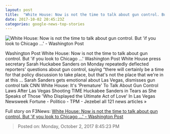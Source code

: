 ```yaml
---
layout: post
title:  "White House: Now is not the time to talk about gun control. But 'if you look to Chicago …' - Washington Post"
date: 2017-10-02 20:45:23Z
categories: google-news-top-stories
---
```


![White House: Now is not the time to talk about gun control. But 'if you look to Chicago …' - Washington Post](https://img.washingtonpost.com/rf/image_1484w/2010-2019/Wires/Images/2017-10-02/AP/Trump_81762-022b5.jpg?t=20170517)

Washington Post White House: Now is not the time to talk about gun control. But 'if you look to Chicago …' Washington Post White House press secretary Sarah Huckabee Sanders on Monday repeatedly deflected reporters' questions about gun control, saying “there will certainly be a time for that policy discussion to take place, but that's not the place that we're in at this ... Sarah Sanders gets emotional about Las Vegas, dismisses gun control talk CNN White House: It's 'Premature' To Talk About Gun Control Laws After Las Vegas Shooting TIME Huckabee Sanders in Tears as She Speaks of Those 'Who Displayed the Ultimate Act of Love' In Las Vegas Newsweek Fortune - Politico - TPM - Jezebel all 121 news articles »


Full story on F3News: [White House: Now is not the time to talk about gun control. But 'if you look to Chicago …' - Washington Post](http://www.f3nws.com/n/jqYGzH)

> Posted on: Monday, October 2, 2017 8:45:23 PM
